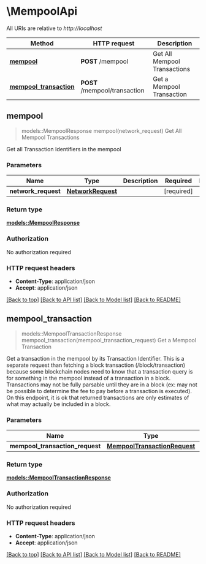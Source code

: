 # \MempoolApi

All URIs are relative to _http://localhost_

| Method                                                       | HTTP request                  | Description                  |
| ------------------------------------------------------------ | ----------------------------- | ---------------------------- |
| [**mempool**](MempoolApi.md#mempool)                         | **POST** /mempool             | Get All Mempool Transactions |
| [**mempool_transaction**](MempoolApi.md#mempool_transaction) | **POST** /mempool/transaction | Get a Mempool Transaction    |

## mempool

> models::MempoolResponse mempool(network_request) Get All Mempool Transactions

Get all Transaction Identifiers in the mempool

### Parameters

| Name                | Type                                    | Description | Required   | Notes |
| ------------------- | --------------------------------------- | ----------- | ---------- | ----- |
| **network_request** | [**NetworkRequest**](NetworkRequest.md) |             | [required] |       |

### Return type

[**models::MempoolResponse**](MempoolResponse.md)

### Authorization

No authorization required

### HTTP request headers

- **Content-Type**: application/json
- **Accept**: application/json

[[Back to top]](#) [[Back to API list]](../README.md#documentation-for-api-endpoints)
[[Back to Model list]](../README.md#documentation-for-models) [[Back to README]](../README.md)

## mempool_transaction

> models::MempoolTransactionResponse mempool_transaction(mempool_transaction_request) Get a Mempool
> Transaction

Get a transaction in the mempool by its Transaction Identifier. This is a separate request than
fetching a block transaction (/block/transaction) because some blockchain nodes need to know that a
transaction query is for something in the mempool instead of a transaction in a block. Transactions
may not be fully parsable until they are in a block (ex: may not be possible to determine the fee to
pay before a transaction is executed). On this endpoint, it is ok that returned transactions are
only estimates of what may actually be included in a block.

### Parameters

| Name                            | Type                                                          | Description | Required   | Notes |
| ------------------------------- | ------------------------------------------------------------- | ----------- | ---------- | ----- |
| **mempool_transaction_request** | [**MempoolTransactionRequest**](MempoolTransactionRequest.md) |             | [required] |       |

### Return type

[**models::MempoolTransactionResponse**](MempoolTransactionResponse.md)

### Authorization

No authorization required

### HTTP request headers

- **Content-Type**: application/json
- **Accept**: application/json

[[Back to top]](#) [[Back to API list]](../README.md#documentation-for-api-endpoints)
[[Back to Model list]](../README.md#documentation-for-models) [[Back to README]](../README.md)
